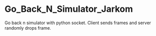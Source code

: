 # Go_Back_N_Simulator_Jarkom

Go back n simulator with python socket. Client sends frames and server randomly drops frame.
